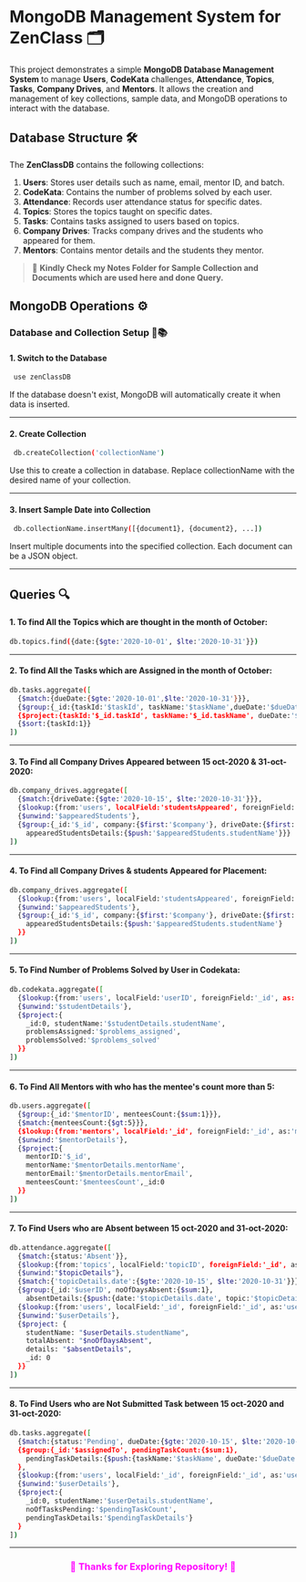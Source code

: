 # MongoDB Management System for ZenClass 🗂️

This project demonstrates a simple **MongoDB Database Management System** to manage **Users**, **CodeKata** challenges, **Attendance**, **Topics**, **Tasks**, **Company Drives**, and **Mentors**. It allows the creation and management of key collections, sample data, and MongoDB operations to interact with the database.

## **Database Structure** 🛠️

The **ZenClassDB** contains the following collections:

1. **Users**: Stores user details such as name, email, mentor ID, and batch.
2. **CodeKata**: Contains the number of problems solved by each user.
3. **Attendance**: Records user attendance status for specific dates.
4. **Topics**: Stores the topics taught on specific dates.
5. **Tasks**: Contains tasks assigned to users based on topics.
6. **Company Drives**: Tracks company drives and the students who appeared for them.
7. **Mentors**: Contains mentor details and the students they mentor.

> 🚨 **Kindly Check my Notes Folder for Sample Collection and Documents which are used here and done Query.**

## MongoDB Operations ⚙️

### Database and Collection Setup 💾📚

#### 1. Switch to the Database
```bash
 use zenClassDB
```

 If the database doesn't exist, MongoDB will automatically create it when data is inserted.
  
---

#### 2. Create Collection
```bash
 db.createCollection('collectionName')
```
Use this to create a collection in database. Replace collectionName with the desired name of your collection.

---

#### 3. Insert Sample Date into Collection
```bash
 db.collectionName.insertMany([{document1}, {document2}, ...])
```
Insert multiple documents into the specified collection. Each document can be a JSON object.

---

## Queries 🔍

#### 1. To find All the Topics which are thought in the month of October:
```bash
db.topics.find({date:{$gte:'2020-10-01', $lte:'2020-10-31'}})
```
---

#### 2. To find All the Tasks which are Assigned in the month of October:
```bash
db.tasks.aggregate([
  {$match:{dueDate:{$gte:'2020-10-01',$lte:'2020-10-31'}}},
  {$group:{_id:{taskId:'$taskId', taskName:'$taskName',dueDate:'$dueDate'}}},
  {$project:{taskId:'$_id.taskId', taskName:'$_id.taskName', dueDate:'$_id.dueDate', _id:0}},
  {$sort:{taskId:1}} 
])
```
---

#### 3. To Find all Company Drives Appeared between 15 oct-2020 & 31-oct-2020:
```bash
db.company_drives.aggregate([
  {$match:{driveDate:{$gte:'2020-10-15', $lte:'2020-10-31'}}},
  {$lookup:{from:'users', localField:'studentsAppeared', foreignField:'_id', as:'appearedStudents'}},
  {$unwind:'$appearedStudents'},
  {$group:{_id:'$_id', company:{$first:'$company'}, driveDate:{$first:'$driveDate'},
    appearedStudentsDetails:{$push:'$appearedStudents.studentName'}}}
])
```
---

#### 4. To Find all Company Drives & students Appeared for Placement:
```bash
db.company_drives.aggregate([
  {$lookup:{from:'users', localField:'studentsAppeared', foreignField:'_id', as:'appearedStudents'}},
  {$unwind:'$appearedStudents'},
  {$group:{_id:'$_id', company:{$first:'$company'}, driveDate:{$first:'$driveDate'},
    appearedStudentsDetails:{$push:'$appearedStudents.studentName'}
  }}
])
```
---

#### 5. To Find Number of Problems Solved by User in Codekata:
```bash
db.codekata.aggregate([
  {$lookup:{from:'users', localField:'userID', foreignField:'_id', as:'studentDetails'}},
  {$unwind:'$studentDetails'},
  {$project:{
    _id:0, studentName:'$studentDetails.studentName', 
    problemsAssigned:'$problems_assigned', 
    problemsSolved:'$problems_solved'
  }}
])
```
---

#### 6. To Find All Mentors with who has the mentee's count more than 5:
```bash
db.users.aggregate([
  {$group:{_id:'$mentorID', menteesCount:{$sum:1}}},
  {$match:{menteesCount:{$gt:5}}},
  {$lookup:{from:'mentors', localField:'_id', foreignField:'_id', as:'mentorDetails'}},
  {$unwind:'$mentorDetails'},
  {$project:{
    mentorID:'$_id', 
    mentorName:'$mentorDetails.mentorName', 
    mentorEmail:'$mentorDetails.mentorEmail', 
    menteesCount:'$menteesCount',_id:0
  }}
])
```
---

#### 7. To Find Users who are Absent between 15 oct-2020 and 31-oct-2020:
```bash
db.attendance.aggregate([
  {$match:{status:'Absent'}},
  {$lookup:{from:'topics', localField:'topicID', foreignField:'_id', as:'topicDetails'}},
  {$unwind:"$topicDetails"},
  {$match:{'topicDetails.date':{$gte:'2020-10-15', $lte:'2020-10-31'}}},
  {$group:{_id:'$userID', noOfDaysAbsent:{$sum:1},
    absentDetails:{$push:{date:'$topicDetails.date', topic:'$topicDetails.topic'}}}},
  {$lookup:{from:'users', localField:'_id', foreignField:'_id', as:'userDetails'}},
  {$unwind:'$userDetails'},
  {$project: {
    studentName: "$userDetails.studentName",
    totalAbsent: "$noOfDaysAbsent",
    details: "$absentDetails",
    _id: 0
  }}
])
```
---

#### 8. To Find Users who are Not Submitted Task between 15 oct-2020 and 31-oct-2020:
```bash
db.tasks.aggregate([
  {$match:{status:'Pending', dueDate:{$gte:'2020-10-15', $lte:'2020-10-31'}}},
  {$group:{_id:'$assignedTo', pendingTaskCount:{$sum:1},
    pendingTaskDetails:{$push:{taskName:'$taskName', dueDate:'$dueDate'}}}
  },
  {$lookup:{from:'users', localField:'_id', foreignField:'_id', as:'userDetails'}},
  {$unwind:'$userDetails'},
  {$project:{
    _id:0, studentName:'$userDetails.studentName',
    noOfTasksPending:'$pendingTaskCount',
    pendingTaskDetails:'$pendingTaskDetails'}
  }
])
```
---

<h3 align="center" style="color: fuchsia"><b>👀 Thanks for Exploring Repository! 💖</b></h3>

